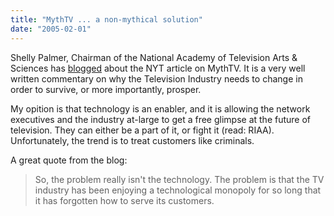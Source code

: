 ```yaml
---
title: "MythTV ... a non-mythical solution"
date: "2005-02-01"
---
```


Shelly Palmer, Chairman of the National Academy of Television Arts & Sciences has [blogged](http://advancedmediacommittee.typepad.com/emmyadvancedmedia/2005/01/mythtv_a_nonmyt.html) about the NYT article on MythTV. It is a very well written commentary on why the Television Industry needs to change in order to survive, or more importantly, prosper.  
  
My opition is that technology is an enabler, and it is allowing the network executives and the industry at-large to get a free glimpse at the future of television. They can either be a part of it, or fight it (read: RIAA). Unfortunately, the trend is to treat customers like criminals.  
  
A great quote from the blog:  

>   
> So, the problem really isn't the technology. The problem is that the TV industry has been enjoying a technological monopoly for so long that it has forgotten how to serve its customers.
